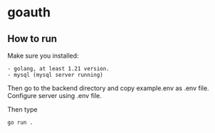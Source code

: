 # goauth

## How to run

Make sure you installed:

    - golang, at least 1.21 version.
    - mysql (mysql server running)

Then go to the backend directory and copy example.env as .env file.
Configure server using .env file.

Then type

```bash
go run .
```
